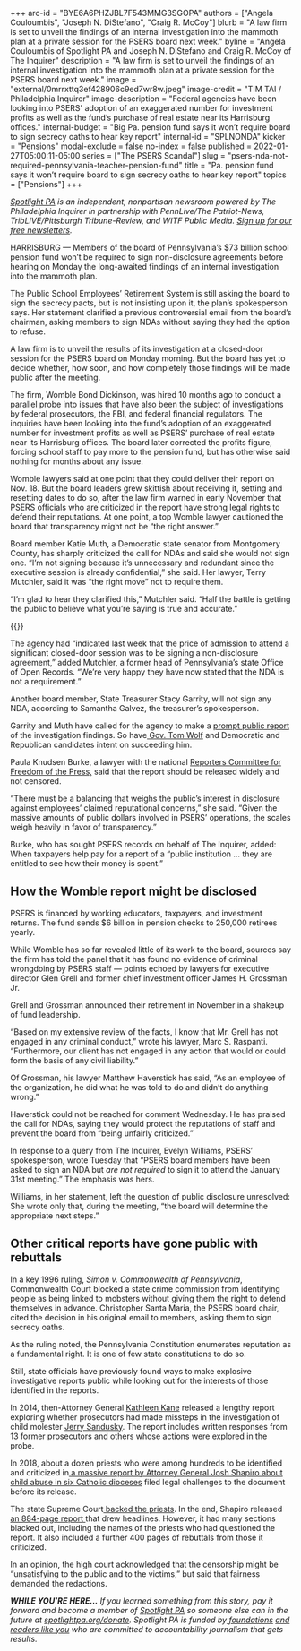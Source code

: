 +++
arc-id = "BYE6A6PHZJBL7F543MMG3SGOPA"
authors = ["Angela Couloumbis", "Joseph N. DiStefano", "Craig R. McCoy"]
blurb = "A law firm is set to unveil the findings of an internal investigation into the mammoth plan at a private session for the PSERS board next week."
byline = "Angela Couloumbis of Spotlight PA and Joseph N. DiStefano and Craig R. McCoy of The Inquirer"
description = "A law firm is set to unveil the findings of an internal investigation into the mammoth plan at a private session for the PSERS board next week."
image = "external/0mrrxttq3ef428906c9ed7wr8w.jpeg"
image-credit = "TIM TAI / Philadelphia Inquirer"
image-description = "Federal agencies have been looking into PSERS' adoption of an exaggerated number for investment profits as well as the fund’s purchase of real estate near its Harrisburg offices."
internal-budget = "Big Pa. pension fund says it won’t require board to sign secrecy oaths to hear key report"
internal-id = "SPLNONDA"
kicker = "Pensions"
modal-exclude = false
no-index = false
published = 2022-01-27T05:00:11-05:00
series = ["The PSERS Scandal"]
slug = "psers-nda-not-required-pennsylvania-teacher-pension-fund"
title = "Pa. pension fund says it won’t require board to sign secrecy oaths to hear key report"
topics = ["Pensions"]
+++

<a href="https://www.spotlightpa.org/"><i>Spotlight PA</i></a><i> is an independent, nonpartisan newsroom powered by The Philadelphia Inquirer in partnership with PennLive/The Patriot-News, TribLIVE/Pittsburgh Tribune-Review, and WITF Public Media. </i><a href="https://www.spotlightpa.org/newsletters"><i>Sign up for our free newsletters</i></a><i>.</i>

HARRISBURG — Members of the board of Pennsylvania’s $73 billion school pension fund won’t be required to sign non-disclosure agreements before hearing on Monday the long-awaited findings of an internal investigation into the mammoth plan.

The Public School Employees’ Retirement System is still asking the board to sign the secrecy pacts, but is not insisting upon it, the plan’s spokesperson says. Her statement clarified a previous controversial email from the board’s chairman, asking members to sign NDAs without saying they had the option to refuse.

A law firm is to unveil the results of its investigation at a closed-door session for the PSERS board on Monday morning. But the board has yet to decide whether, how soon, and how completely those findings will be made public after the meeting.

<script src="https://www.spotlightpa.org/embed.js" async></script><div data-spl-embed-version="1" data-spl-src="https://www.spotlightpa.org/embeds/newsletter/"></div>

The firm, Womble Bond Dickinson, was hired 10 months ago to conduct a parallel probe into issues that have also been the subject of investigations by federal prosecutors, the FBI, and federal financial regulators. The inquiries have been looking into the fund’s adoption of an exaggerated number for investment profits as well as PSERS’ purchase of real estate near its Harrisburg offices. The board later corrected the profits figure, forcing school staff to pay more to the pension fund, but has otherwise said nothing for months about any issue.

Womble lawyers said at one point that they could deliver their report on Nov. 18. But the board leaders grew skittish about receiving it, setting and resetting dates to do so, after the law firm warned in early November that PSERS officials who are criticized in the report have strong legal rights to defend their reputations. At one point, a top Womble lawyer cautioned the board that transparency might not be “the right answer.”

Board member Katie Muth, a Democratic state senator from Montgomery County, has sharply criticized the call for NDAs and said she would not sign one. “I’m not signing because it’s unnecessary and redundant since the executive session is already confidential,” she said. Her lawyer, Terry Mutchler, said it was “the right move” not to require them.

“I’m glad to hear they clarified this,” Mutchler said. “Half the battle is getting the public to believe what you’re saying is true and accurate.”

{{<picture src="external/eydcq2wb39621y3cxasrhty02g.jpeg" description="Board member Katie Muth, a Democratic state senator from Montgomery County, has sharply criticized the call for NDAs" caption="Board member Katie Muth, a Democratic state senator from Montgomery County, has sharply criticized the call for NDAs" credit="TYGER WILLIAMS / Philadelphia Inquirer">}} 

The agency had “indicated last week that the price of admission to attend a significant closed-door session was to be signing a non-disclosure agreement,” added Mutchler, a former head of Pennsylvania’s state Office of Open Records. “We’re very happy they have now stated that the NDA is not a requirement.”

Another board member, State Treasurer Stacy Garrity, will not sign any NDA, according to Samantha Galvez, the treasurer’s spokesperson.

Garrity and Muth have called for the agency to make a <a href="https://www.inquirer.com/business/psers-womble-investigation-ryan-muth-delay-20220119.html">prompt public report</a> of the investigation findings. So have<a href="https://www.inquirer.com/business/psers-pension-plan-investigation-probe-wolf-20211118.html"> Gov. Tom Wolf</a> and Democratic and Republican candidates intent on succeeding him.

Paula Knudsen Burke, a lawyer with the national <a href="https://www.rcfp.org/">Reporters Committee for Freedom of the Press,</a> said that the report should be released widely and not censored.

“There must be a balancing that weighs the public’s interest in disclosure against employees’ claimed reputational concerns,” she said. “Given the massive amounts of public dollars involved in PSERS’ operations, the scales weigh heavily in favor of transparency.”

Burke, who has sought PSERS records on behalf of The Inquirer, added: When taxpayers help pay for a report of a “public institution ... they are entitled to see how their money is spent.”

## How the Womble report might be disclosed

PSERS is financed by working educators, taxpayers, and investment returns. The fund sends $6 billion in pension checks to 250,000 retirees yearly.

While Womble has so far revealed little of its work to the board, sources say the firm has told the panel that it has found no evidence of criminal wrongdoing by PSERS staff — points echoed by lawyers for executive director Glen Grell and former chief investment officer James H. Grossman Jr.

Grell and Grossman announced their retirement in November in a shakeup of fund leadership.

“Based on my extensive review of the facts, I know that Mr. Grell has not engaged in any criminal conduct,” wrote his lawyer, Marc S. Raspanti. “Furthermore, our client has not engaged in any action that would or could form the basis of any civil liability.”

Of Grossman, his lawyer Matthew Haverstick has said, “As an employee of the organization, he did what he was told to do and didn’t do anything wrong.”

Haverstick could not be reached for comment Wednesday. He has praised the call for NDAs, saying they would protect the reputations of staff and prevent the board from “being unfairly criticized.”

In response to a query from The Inquirer, Evelyn Williams, PSERS’ spokesperson, wrote Tuesday that “PSERS board members have been asked to sign an NDA but <i>are not required</i> to sign it to attend the January 31st meeting.” The emphasis was hers.

Williams, in her statement, left the question of public disclosure unresolved: She wrote only that, during the meeting, “the board will determine the appropriate next steps.”

## Other critical reports have gone public with rebuttals

In a key 1996 ruling, <i>Simon v. Commonwealth of Pennsylvania</i>, Commonwealth Court blocked a state crime commission from identifying people as being linked to mobsters without giving them the right to defend themselves in advance. Christopher Santa Maria, the PSERS board chair, cited the decision in his original email to members, asking them to sign secrecy oaths.

As the ruling noted, the Pennsylvania Constitution enumerates reputation as a fundamental right. It is one of few state constitutions to do so.

Still, state officials have previously found ways to make explosive investigative reports public while looking out for the interests of those identified in the reports.

In 2014, then-Attorney General <a href="https://www.inquirer.com/news/kathleen-kane-released-jail-attorney-general-pennsylvania-grand-jury-leak-20190730.html">Kathleen Kane</a> released a lengthy report exploring whether prosecutors had made missteps in the investigation of child molester <a href="https://www.inquirer.com/news/pennsylvania/jerry-sandusky-resentencing-penn-state-football-prison-20191122.html">Jerry Sandusky</a>. The report includes written responses from 13 former prosecutors and others whose actions were explored in the probe.

<script src="https://www.spotlightpa.org/embed.js" async></script><div data-spl-embed-version="1" data-spl-src="https://www.spotlightpa.org/embeds/donate/"></div>

In 2018, about a dozen priests who were among hundreds to be identified and criticized in<a href="https://www.inquirer.com/philly/news/pennsylvania/pennsylvania-grand-jury-report-catholic-church-diocese-shapiro-clergy-sex-abuse-children-20180617.html"> a massive report by Attorney General Josh Shapiro about child abuse in six Catholic dioceses</a> filed legal challenges to the document before its release.

The state Supreme Court<a href="https://www.documentcloud.org/documents/21100725-main-state-sc-opinion-priests-names"> backed the priests</a>. In the end, Shapiro released <a href="https://www.documentcloud.org/documents/21100731-shapiro-grand-jury-report">an 884-page report </a>that drew headlines. However, it had many sections blacked out, including the names of the priests who had questioned the report. It also included a further 400 pages of rebuttals from those it criticized.

In an opinion, the high court acknowledged that the censorship might be “unsatisfying to the public and to the victims,” but said that fairness demanded the redactions.

<i><b>WHILE YOU’RE HERE...</b></i><i> If you learned something from this story, pay it forward and become a member of </i><a href="https://www.spotlightpa.org/"><i>Spotlight PA</i></a><i> so someone else can in the future at </i><a href="https://www.spotlightpa.org/donate"><i>spotlightpa.org/donate</i></a><i>. Spotlight PA is funded by</i><a href="https://www.spotlightpa.org/support"><i> foundations</i></a><i> </i><a href="https://www.spotlightpa.org/support"><i>and readers like you</i></a><i> who are committed to accountability journalism that gets results.</i>
